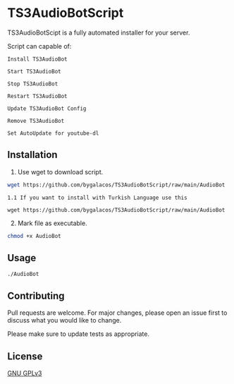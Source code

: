 # TS3AudioBotScript

TS3AudioBotScipt is a fully automated installer for your server.

Script can capable of:

	Install TS3AudioBot

	Start TS3AudioBot

	Stop TS3AudioBot

	Restart TS3AudioBot

	Update TS3AudioBot Config
	
	Remove TS3AudioBot

	Set AutoUpdate for youtube-dl
 

## Installation

1. Use wget to download script.

```bash
wget https://github.com/bygalacos/TS3AudioBotScript/raw/main/AudioBot
```

	1.1 If you want to install with Turkish Language use this

	wget https://github.com/bygalacos/TS3AudioBotScript/raw/main/AudioBot

2. Mark file as executable.

```bash
chmod +x AudioBot
```

## Usage

```
./AudioBot
```

## Contributing
Pull requests are welcome. For major changes, please open an issue first to discuss what you would like to change.

Please make sure to update tests as appropriate.

## License
[GNU GPLv3](https://choosealicense.com/licenses/gpl-3.0/)
